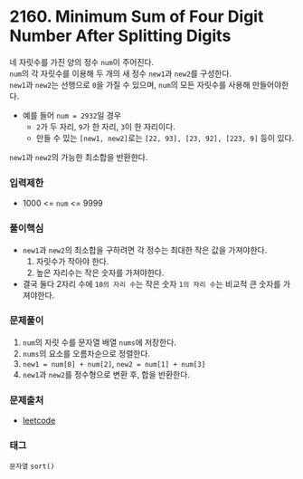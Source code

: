 # 2160. Minimum Sum of Four Digit Number After Splitting Digits
네 자릿수를 가진 양의 정수 `num`이 주어진다.  
`num`의 각 자릿수를 이용해 두 개의 새 정수 `new1`과 `new2`를 구성한다.  
`new1`과 `new2`는 선행으로 `0`을 가질 수 있으며, `num`의 모든 자릿수를 사용해 만들어야한다.  
- 예를 들어 `num = 2932`일 경우
  - `2`가 두 자리, `9`가 한 자리, `3`이 한 자리이다.
  - 만들 수 있는 `[new1, new2]`로는 `[22, 93], [23, 92], [223, 9]` 등이 있다.

`new1`과 `new2`의 가능한 최소합을 반환한다.
### 입력제한
- 1000 <= `num` <= 9999
### 풀이핵심
- `new1`과 `new2`의 최소합을 구하려면 각 정수는 최대한 작은 값을 가져야한다.
  1. 자릿수가 작아야 한다.
  2. 높은 자리수는 작은 숫자를 가져야한다.
- 결국 둘다 2자리 수에 `10의 자리 수`는 작은 숫자 `1의 자리 수`는 비교적 큰 숫자를 가져야한다.
### 문제풀이
1. `num`의 자릿 수를 문자열 배열 `nums`에 저장한다.
2. `nums`의 요소를 오름차순으로 정렬한다.
3. `new1 = num[0] + num[2]`, `new2 = num[1] + num[3]`
4. `new1`과 `new2`를 정수형으로 변환 후, 합을 반환한다.
### 문제출처
- [leetcode](https://leetcode.com/problems/minimum-sum-of-four-digit-number-after-splitting-digits/)
### 태그
`문자열` `sort()`